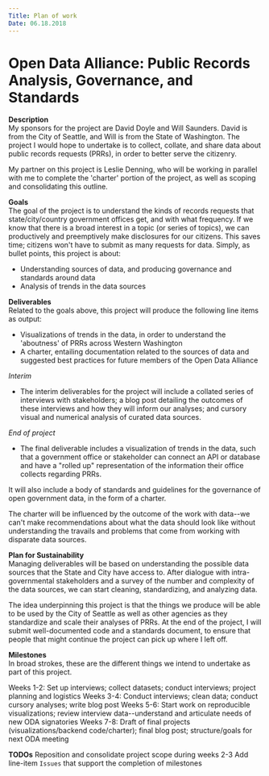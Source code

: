 ```yaml
---
Title: Plan of work
Date: 06.18.2018
---
```


# Open Data Alliance: Public Records Analysis, Governance, and Standards

**Description**   
My sponsors for the project are David Doyle and Will Saunders. David is from the City of Seattle, and Will is from the State of Washington. The project I would hope to undertake is to collect, collate, and share data about public records requests (PRRs), in order to better serve the citizenry.

My partner on this project is Leslie Denning, who will be working in parallel with me to complete the 'charter' portion of the project, as well as scoping and consolidating this outline.

**Goals**     
The goal of the project is to understand the kinds of records requests that state/city/country government offices get, and with what frequency. If we know that there is a broad interest in a topic (or series of topics), we can productively and preemptively make disclosures for our citizens. This saves time; citizens won't have to submit as many requests for data. Simply, as bullet points, this project is about:

- Understanding sources of data, and producing governance and standards around data
- Analysis of trends in the data sources

**Deliverables**    
Related to the goals above, this project will produce the following line items as output:

- Visualizations of trends in the data, in order to understand the 'aboutness' of PRRs across Western Washington
- A charter, entailing documentation related to the sources of data and suggested best practices for future members of the Open Data Alliance

*Interim*     
- The interim deliverables for the project will include a collated series of interviews with stakeholders; a blog post detailing the outcomes of these interviews and how they will inform our analyses; and cursory visual and numerical analysis of curated data sources.

*End of project*
- The final deliverable includes a visualization of trends in the data, such that a government office or stakeholder can connect an API or database and have a "rolled up" representation of the information their office collects regarding PRRs.

It will also include a body of standards and guidelines for the governance of open government data, in the form of a charter.

The charter will be influenced by the outcome of the work with data--we can't make recommendations about what the data should look like without understanding the travails and problems that come from working with disparate data sources.

**Plan for Sustainability**       
Managing deliverables will be based on understanding the possible data sources that the State and City have access to. After dialogue with intra-governmental stakeholders and a survey of the number and complexity of the data sources, we can start cleaning, standardizing, and analyzing data.

The idea underpinning this project is that the things we produce will be able to be used by the City of Seattle as well as other agencies as they standardize and scale their analyses of PRRs. At the end of the project, I will submit well-documented code and a standards document, to ensure that people that might continue the project can pick up where I left off.

**Milestones**    
In broad strokes, these are the different things we intend to undertake as part of this project.

Weeks 1-2: Set up interviews; collect datasets; conduct interviews; project planning and logistics
Weeks 3-4: Conduct interviews; clean data; conduct cursory analyses; write blog post
Weeks 5-6: Start work on reproducible visualizations; review interview data--understand and articulate needs of new ODA signatories
Weeks 7-8: Draft of final projects (visualizations/backend code/charter); final blog post; structure/goals for next ODA meeting

**TODOs**
Reposition and consolidate project scope during weeks 2-3
Add line-item `Issues` that support the completion of milestones
